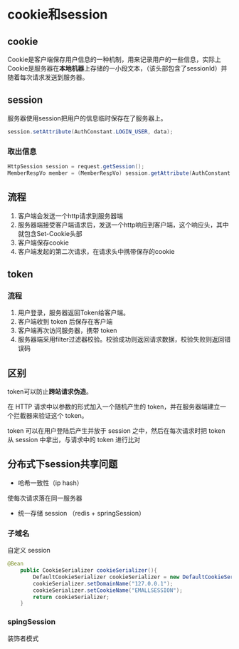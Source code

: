 # cookie和session



## cookie

Cookie是客户端保存用户信息的一种机制，用来记录用户的一些信息，实际上Cookie是服务器在**本地机器**上存储的一小段文本，（该头部包含了sessionId）并随着每次请求发送到服务器。

## session

服务器使用session把用户的信息临时保存在了服务器上。

```java
session.setAttribute(AuthConstant.LOGIN_USER, data);
```

### 取出信息

```java
HttpSession session = request.getSession();
MemberRespVo member = (MemberRespVo) session.getAttribute(AuthConstant.LOGIN_USER);
```



## 流程

1. 客户端会发送一个http请求到服务器端
2. 服务器端接受客户端请求后，发送一个http响应到客户端，这个响应头，其中就包含Set-Cookie头部
3. 客户端保存cookie
4. 客户端发起的第二次请求，在请求头中携带保存的cookie

## token

### 流程

1. 用户登录，服务器返回Token给客户端。
2. 客户端收到 token 后保存在客户端
3. 客户端再次访问服务器，携带 token
4. 服务器端采用filter过滤器校验。校验成功则返回请求数据，校验失败则返回错误码

## 区别

token可以防止**跨站请求伪造**。

在 HTTP 请求中以参数的形式加入一个随机产生的 token，并在服务器端建立一个拦截器来验证这个 token。

token 可以在用户登陆后产生并放于 session 之中，然后在每次请求时把 token 从 session 中拿出，与请求中的 token 进行比对



## 分布式下session共享问题

- 哈希一致性（ip hash）

使每次请求落在同一服务器

- 统一存储 session （redis + springSession）

### 子域名

自定义 session

```java
@Bean
    public CookieSerializer cookieSerializer(){
        DefaultCookieSerializer cookieSerializer = new DefaultCookieSerializer();
        cookieSerializer.setDomainName("127.0.0.1");
        cookieSerializer.setCookieName("EMALLSESSION");
        return cookieSerializer;
    }
```

### spingSession

装饰者模式